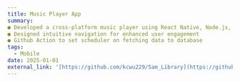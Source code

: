 ```yaml
---
title: Music Player App
summary: 
● Developed a cross-platform music player using React Native, Node.js, and MongoDB
● Designed intuitive navigation for enhanced user engagement
● Github Action to set scheduler on fetching data to database
tags:
  - Mobile
date: 2025-01-01
external_link: '[https://github.com/kcwu229/Sam_Library](https://github.com/kcwu229/musicPlayer)'
---
```

